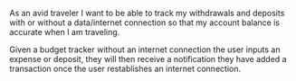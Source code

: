 As an avid traveler
I want to be able to track my withdrawals and deposits with or without a data/internet connection so that my account balance is accurate when I am traveling.

Given a budget tracker without an internet connection the user inputs an expense or deposit, they will then receive a notification they have added a transaction once the user restablishes an internet connection.

